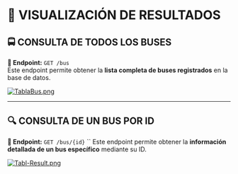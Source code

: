 
# 📄 VISUALIZACIÓN DE RESULTADOS

## 🚍 CONSULTA DE TODOS LOS BUSES

**🧭 Endpoint:** `GET /bus`  
Este endpoint permite obtener la **lista completa de buses registrados** en la base de datos.

[![TablaBus.png](https://i.postimg.cc/Dzqbgs2s/TablaBus.png)](https://postimg.cc/8Fz5k7fP)


---

## 🔍 CONSULTA DE UN BUS POR ID

**🧭 Endpoint:** `GET /bus/{id}`  ``
Este endpoint permite obtener la **información detallada de un bus específico** mediante su ID.

[![Tabl-Result.png](https://i.postimg.cc/WbkpgVpq/Tabl-Result.png)](https://postimg.cc/crdNGVnd)
